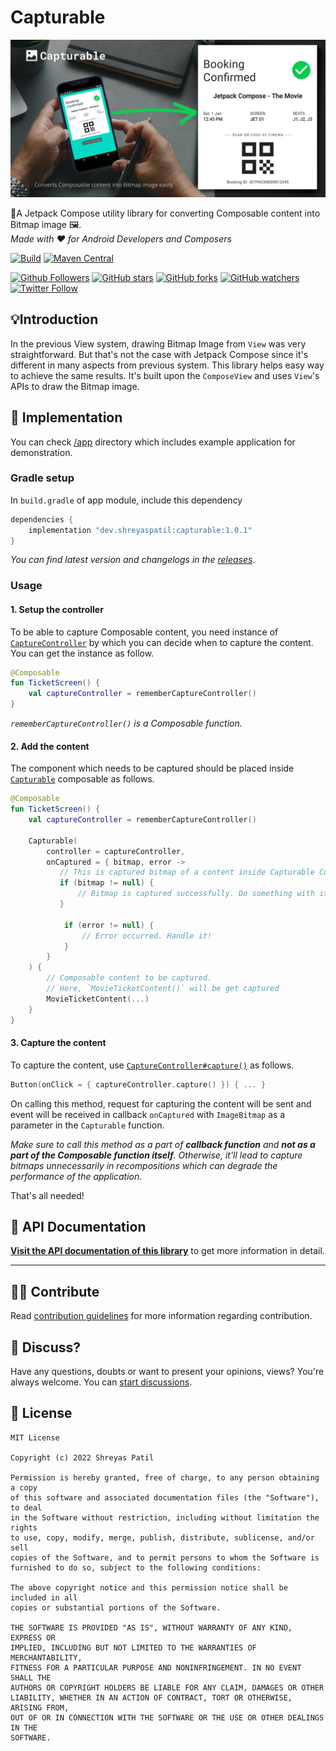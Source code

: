 # Capturable

![Capturable](art/header.png)

🚀A Jetpack Compose utility library for converting Composable content into Bitmap image 🖼️.  
_Made with ❤️ for Android Developers and Composers_ 

[![Build](https://github.com/PatilShreyas/Capturable/actions/workflows/build.yml/badge.svg)](https://github.com/PatilShreyas/Capturable/actions/workflows/build.yml)
[![Maven Central](https://img.shields.io/maven-central/v/dev.shreyaspatil/capturable)](https://search.maven.org/artifact/dev.shreyaspatil/capturable)

[![Github Followers](https://img.shields.io/github/followers/PatilShreyas?label=Follow&style=social)](https://github.com/PatilShreyas)
[![GitHub stars](https://img.shields.io/github/stars/PatilShreyas/Capturable?style=social)](https://github.com/PatilShreyas/Capturable/stargazers)
[![GitHub forks](https://img.shields.io/github/forks/PatilShreyas/Capturable?style=social)](https://github.com/PatilShreyas/Capturable/network/members)
[![GitHub watchers](https://img.shields.io/github/watchers/PatilShreyas/Capturable?style=social)](https://github.com/PatilShreyas/Capturable/watchers)
[![Twitter Follow](https://img.shields.io/twitter/follow/imShreyasPatil?label=Follow&style=social)](https://twitter.com/imShreyasPatil)

## 💡Introduction 

In the previous View system, drawing Bitmap Image from `View` was very straightforward. But that's not the case with Jetpack Compose since it's different in many aspects from previous system. This library helps easy way to achieve the same results. 
It's built upon the `ComposeView` and uses `View`'s APIs to draw the Bitmap image.

## 🚀 Implementation

You can check [/app](/app) directory which includes example application for demonstration. 

### Gradle setup

In `build.gradle` of app module, include this dependency

```gradle
dependencies {
    implementation "dev.shreyaspatil:capturable:1.0.1"
}
```

_You can find latest version and changelogs in the [releases](https://github.com/PatilShreyas/Capturable/releases)_.

### Usage

#### 1. Setup the controller

To be able to capture Composable content, you need instance of [`CaptureController`](https://patilshreyas.github.io/Capturable/capturable/dev.shreyaspatil.capturable.controller/-capture-controller/index.html) by which you can decide when to capture the content. You can get the instance as follow.

```kotlin
@Composable
fun TicketScreen() {
    val captureController = rememberCaptureController()
}
```

_`rememberCaptureController()` is a Composable function._

#### 2. Add the content

The component which needs to be captured should be placed inside [`Capturable`](https://patilshreyas.github.io/Capturable/capturable/dev.shreyaspatil.capturable/-capturable-kt/-capturable.html) composable as follows.

```kotlin
@Composable
fun TicketScreen() {
    val captureController = rememberCaptureController()
    
    Capturable(
        controller = captureController,
        onCaptured = { bitmap, error ->
           // This is captured bitmap of a content inside Capturable Composable.
           if (bitmap != null) {
               // Bitmap is captured successfully. Do something with it!
           }
            
            if (error != null) {
                // Error occurred. Handle it!
            }
        }
    ) {
        // Composable content to be captured.
        // Here, `MovieTicketContent()` will be get captured
        MovieTicketContent(...)
    }
}
```

#### 3. Capture the content

To capture the content, use [`CaptureController#capture()`](https://patilshreyas.github.io/Capturable/capturable/dev.shreyaspatil.capturable.controller/-capture-controller/capture.html) as follows. 

```kotlin
Button(onClick = { captureController.capture() }) { ... }
```

On calling this method, request for capturing the content will be sent and event will be received in callback `onCaptured` with `ImageBitmap` as a parameter in the `Capturable` function.

_Make sure to call this method as a part of **callback function** and **not as a part of the Composable function itself**. Otherwise, it'll lead to capture bitmaps unnecessarily in recompositions which can degrade the performance of the application._

That's all needed!

## 📄 API Documentation

[**Visit the API documentation of this library**](https://patilshreyas.github.io/Capturable) to get more information in detail.

---

## 🙋‍♂️ Contribute 

Read [contribution guidelines](CONTRIBUTING.md) for more information regarding contribution.

## 💬 Discuss? 

Have any questions, doubts or want to present your opinions, views? You're always welcome. You can [start discussions](https://github.com/PatilShreyas/Capturable/discussions).

## 📝 License

```
MIT License

Copyright (c) 2022 Shreyas Patil

Permission is hereby granted, free of charge, to any person obtaining a copy
of this software and associated documentation files (the "Software"), to deal
in the Software without restriction, including without limitation the rights
to use, copy, modify, merge, publish, distribute, sublicense, and/or sell
copies of the Software, and to permit persons to whom the Software is
furnished to do so, subject to the following conditions:

The above copyright notice and this permission notice shall be included in all
copies or substantial portions of the Software.

THE SOFTWARE IS PROVIDED "AS IS", WITHOUT WARRANTY OF ANY KIND, EXPRESS OR
IMPLIED, INCLUDING BUT NOT LIMITED TO THE WARRANTIES OF MERCHANTABILITY,
FITNESS FOR A PARTICULAR PURPOSE AND NONINFRINGEMENT. IN NO EVENT SHALL THE
AUTHORS OR COPYRIGHT HOLDERS BE LIABLE FOR ANY CLAIM, DAMAGES OR OTHER
LIABILITY, WHETHER IN AN ACTION OF CONTRACT, TORT OR OTHERWISE, ARISING FROM,
OUT OF OR IN CONNECTION WITH THE SOFTWARE OR THE USE OR OTHER DEALINGS IN THE
SOFTWARE.
```
